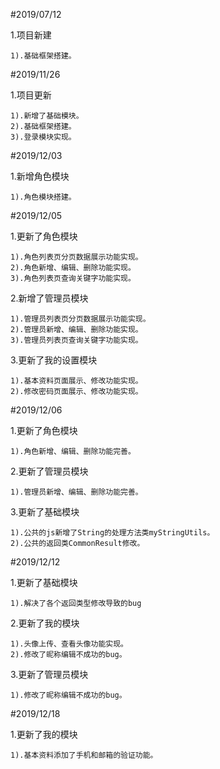 
#2019/07/12

1.项目新建

	1).基础框架搭建。



#2019/11/26

1.项目更新
	
	1).新增了基础模块。
	2).基础框架搭建。
	3).登录模块实现。



#2019/12/03

1.新增角色模块
	
	1).角色模块搭建。


#2019/12/05

1.更新了角色模块

	1).角色列表页分页数据展示功能实现。
	2).角色新增、编辑、删除功能实现。
	3).角色列表页查询关键字功能实现。

2.新增了管理员模块

	1).管理员列表页分页数据展示功能实现。
	2).管理员新增、编辑、删除功能实现。
	3).管理员列表页查询关键字功能实现。

3.更新了我的设置模块

	1).基本资料页面展示、修改功能实现。
	2).修改密码页面展示、修改功能实现。



#2019/12/06

1.更新了角色模块

	1).角色新增、编辑、删除功能完善。

2.更新了管理员模块

	1).管理员新增、编辑、删除功能完善。

3.更新了基础模块

	1).公共的js新增了String的处理方法类myStringUtils。
	2).公共的返回类CommonResult修改。


#2019/12/12

1.更新了基础模块

	1).解决了各个返回类型修改导致的bug

2.更新了我的模块

	1).头像上传、查看头像功能实现。
	2).修改了昵称编辑不成功的bug。
	
3.更新了管理员模块

	1).修改了昵称编辑不成功的bug。
	

#2019/12/18

1.更新了我的模块
	
	1).基本资料添加了手机和邮箱的验证功能。
	

		


	
	
